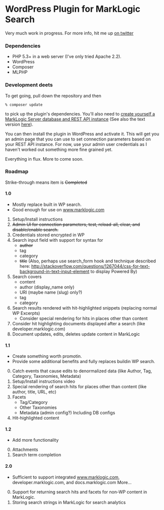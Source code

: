 # WordPress Plugin for MarkLogic Search

Very much work in progress.  For more info, hit me up [on twitter](http://twitter.com/eedeebee)

### Dependencies

* PHP 5.3+ in a web server (I've only tried Apache 2.2).
* WordPress
* Composer
* MLPHP

### Development deets

To get going, pull down the repository and then

    % composer update

to pick up the plugin's dependencies.  You'll also need to 
[create yourself a MarkLogic Server database and REST API instance](http://www.youtube.com/watch?feature=player_embedded&v=n4Oem-DsQaU)
(See also the text version [here](http://developer.marklogic.com/learn/rest/setup)).

You can then install the plugin in WordPress and activate it.  This will get you an admin page
that you can use to set connection parameters based on your REST API instance.
For now, use your admin user credentials as I haven't worked out something more
fine grained yet.

Everything in flux.  More to come soon.  

### Roadmap

Strike-through means item is ~~Completed~~

#### 1.0 

- Mostly replace built in WP search.
- Good enough for use on www.marklogic.com 


1. Setup/Install instructions 
2. ~~Admin UI for connection parameters, test, reload-all, clear, and disable/enable search.~~
3. Credentials stored encrypted in WP
4. Search input field with support for syntax for
    - ~~author~~
    - tag
    - category
    - ~~title~~
(Also, perhaps use search\_form hook and technique described here: http://stackoverflow.com/questions/1267044/css-for-text-background-in-text-input-element to display Powered By)
5. Search covers
    - content
    - author (display_name only)
    - URI (maybe name (slug) only?)
    - tag
    - category
6. Search results rendered with hit-highlighted snippets (replacing normal WP Excerpts)
    - Consider special rendering for hits in places other than content
7. Consider hit highlighting documents displayed after a search (like developer.marklogic.com)
8. Document updates, edits, deletes update content in MarkLogic

#### 1.1 

- Create something worth promotin. 
- Provide some additional benefits and fully replaces buildin WP search.


0. Catch events that cause edits to denormalized data (like Author, Tag, Category, Taxonomies, Metadata)
0. Setup/Install instructions video
0. Special rendering of search hits for places other than content (like author, title, URL, etc)
0. Facets
    - Tag/Category
    - Other Taxonomies
    - Metadata (admin config?)
    Including DB configs
0. Hit-highlighted content 

#### 1.2 

- Add more functionality

0. Attachments
1. Search term completion

#### 2.0 

- Sufficient to support integrated www.marklogic.com, developer.marklogic.com, and docs.marklogic.com
More...

0. Support for returning search hits and facets for non-WP content in MarkLogic.
0. Storing search strings in MarkLogic for search analytics
